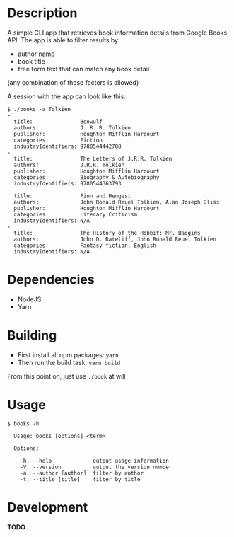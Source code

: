 # Description

A simple CLI app that retrieves book information details from Google Books API.
The app is able to filter results by:

* author name
* book title
* free form text that can match any book detail

(any combination of these factors is allowed)

A session with the app can look like this:

```
$ ./books -a Tolkien
-
  title:               Beowulf
  authors:             J. R. R. Tolkien
  publisher:           Houghton Mifflin Harcourt
  categories:          Fiction
  industryIdentifiers: 9780544442788
-
  title:               The Letters of J.R.R. Tolkien
  authors:             J.R.R. Tolkien
  publisher:           Houghton Mifflin Harcourt
  categories:          Biography & Autobiography
  industryIdentifiers: 9780544363793
-
  title:               Finn and Hengest
  authors:             John Ronald Reuel Tolkien, Alan Joseph Bliss
  publisher:           Houghton Mifflin Harcourt
  categories:          Literary Criticism
  industryIdentifiers: N/A
-
  title:               The History of the Hobbit: Mr. Baggins
  authors:             John D. Rateliff, John Ronald Reuel Tolkien
  categories:          Fantasy fiction, English
  industryIdentifiers: N/A
```

# Dependencies

* NodeJS
* Yarn

# Building

* First install all npm packages: `yarn`
* Then run the build task: `yarn build`

From this point on, just use `./book` at will

# Usage

```
$ books -h

  Usage: books [options] <term>

  Options:

    -h, --help             output usage information
    -V, --version          output the version number
    -a, --author [author]  filter by author
    -t, --title [title]    filter by title
```

# Development

**TODO**
